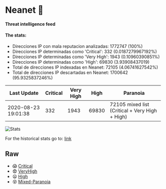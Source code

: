 # Neanet :hocho:
#### Threat intelligence feed
#### The stats:

- Direcciones IP con mala reputacion analizadas: 1772747 (100%)
- Direcciones IP determinadas como 'Critical':  332 (0.0187279967192%)
- Direcciones IP determinadas como 'Very High':  1943 (0.10960390851%)
- Direcciones IP determinadas como 'High':  69830 (3.93908437019)
- Total de direcciones IP indexadas en Neanet:  72105 (4.06741627542%)
- Total de direcciones IP descartadas en Neanet:  1700642 (95.9325837246%)

| Last Update | Critical | Very High | High | Paranoia |
| --- | --- | --- | --- | --- |
| 2020-08-23 19:01:38 | 332 | 1943 | 69830 | 72105 mixed list (Critical + Very High + High)|

![Stats](https://docs.google.com/spreadsheets/d/e/2PACX-1vSnaNMIXVabIpDJjufMlzH7poXnshF3mgd8Is1g9ytUEzVsP5my4Trn8f-xkoLLQ38xpL3HtmUexLo6/pubchart?oid=501124687&format=image)

For the historical stats go to: [link](/stats.csv)
## Raw
- :scream: [Critical](https://raw.githubusercontent.com/JavaGarcia/Neanet/master/blacklists/neanet_critical.txt)
- :fearful: [VeryHigh](https://raw.githubusercontent.com/JavaGarcia/Neanet/master/blacklists/neanet_veryHigh.txtt)
- :frowning: [High](https://raw.githubusercontent.com/JavaGarcia/Neanet/master/blacklists/neanet_high.txt)
- :dizzy_face: [Mixed-Paranoia](https://raw.githubusercontent.com/JavaGarcia/Neanet/master/blacklists/neanet_all.txt)













































































































































































































































































































































































































